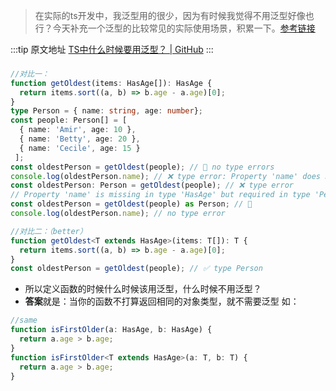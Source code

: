 > 在实际的ts开发中，我泛型用的很少，因为有时候我觉得不用泛型好像也行？今天补充一个泛型的比较常见的实际使用场景，积累一下。[参考链接](https://juliangaramendy.dev/blog/when-ts-generics)

  :::tip 原文地址
  [TS中什么时候要用泛型？ | GitHub](https://github.com/jynba/jynba.github.io/issues/38)
  :::
  
### 
```typescript
//对比一：
function getOldest(items: HasAge[]): HasAge {
  return items.sort((a, b) => b.age - a.age)[0];
}
type Person = { name: string, age: number};
const people: Person[] = [
  { name: 'Amir', age: 10 }, 
  { name: 'Betty', age: 20 }, 
  { name: 'Cecile', age: 15 }
 ];
const oldestPerson = getOldest(people); // 🙂 no type errors
console.log(oldestPerson.name); // ❌ type error: Property 'name' does not exist on type 'HasAge'.
const oldestPerson: Person = getOldest(people); // ❌ type error
// Property 'name' is missing in type 'HasAge' but required in type 'Person'.
const oldestPerson = getOldest(people) as Person; // 🚩
console.log(oldestPerson.name); // no type error

//对比二：（better）
function getOldest<T extends HasAge>(items: T[]): T {
  return items.sort((a, b) => b.age - a.age)[0];
}
const oldestPerson = getOldest(people); // ✅ type Person
```

- 所以定义函数的时候什么时候该用泛型，什么时候不用泛型？
- **答案**就是：当你的函数不打算返回相同的对象类型，就不需要泛型
如：
```typescript
//same
function isFirstOlder(a: HasAge, b: HasAge) {
  return a.age > b.age;
}
function isFirstOlder<T extends HasAge>(a: T, b: T) {
  return a.age > b.age;
}
```
